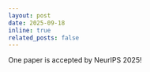 ```yaml
---
layout: post
date: 2025-09-18
inline: true
related_posts: false
---
```


One paper is accepted by NeurIPS 2025!
